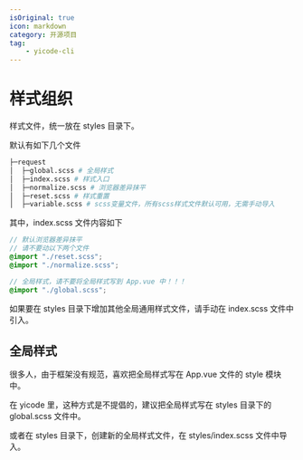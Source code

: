 ```yaml
---
isOriginal: true
icon: markdown
category: 开源项目
tag:
    - yicode-cli
---
```


# 样式组织

样式文件，统一放在 styles 目录下。

默认有如下几个文件

```bash
├─request
│  ├─global.scss # 全局样式
│  ├─index.scss # 样式入口
│  ├─normalize.scss # 浏览器差异抹平
│  ├─reset.scss # 样式重置
│  ├─variable.scss # scss变量文件，所有scss样式文件默认可用，无需手动导入
```

其中，index.scss 文件内容如下

```scss
// 默认浏览器差异抹平
// 请不要动以下两个文件
@import "./reset.scss";
@import "./normalize.scss";

// 全局样式，请不要将全局样式写到 App.vue 中！！！
@import "./global.scss";
```

如果要在 styles 目录下增加其他全局通用样式文件，请手动在 index.scss 文件中引入。

## 全局样式

很多人，由于框架没有规范，喜欢把全局样式写在 App.vue 文件的 style 模块中。

在 yicode 里，这种方式是不提倡的，建议把全局样式写在 styles 目录下的 global.scss 文件中。

或者在 styles 目录下，创建新的全局样式文件，在 styles/index.scss 文件中导入。
